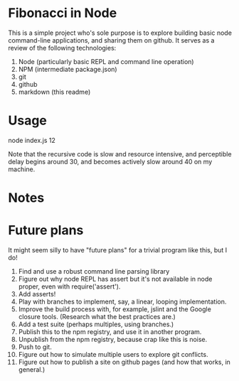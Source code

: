 # Fibonacci in Node

This is a simple project who's sole purpose is to explore building basic node command-line applications, and sharing them on github. It serves as a review of the following technologies:

1. Node (particularly basic REPL and command line operation)
2. NPM (intermediate package.json)
3. git
4. github
5. markdown (this readme)

# Usage
node index.js 12

Note that the recursive code is slow and resource intensive, and perceptible delay begins around 30, and becomes actively slow around 40 on my machine.

# Notes

# Future plans

It might seem silly to have "future plans" for a trivial program like this, but I do!

1. Find and use a robust command line parsing library
2. Figure out why node REPL has assert but it's not available in node proper, even with require('assert').
3. Add asserts!
4. Play with branches to implement, say, a linear, looping implementation.
5. Improve the build process with, for example, jslint and the Google closure tools. (Research what the best practices are.)
6. Add a test suite (perhaps multiples, using branches.)
7. Publish this to the npm registry, and use it in another program.
8. Unpublish from the npm registry, because crap like this is noise.
9. Push to git.
10. Figure out how to simulate multiple users to explore git conflicts.
11. Figure out how to publish a site on github pages (and how that works, in general.)
